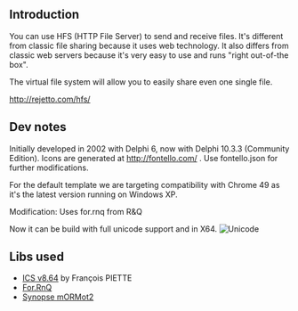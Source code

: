## Introduction
You can use HFS (HTTP File Server) to send and receive files.
It's different from classic file sharing because it uses web technology.
It also differs from classic web servers because it's very easy to use and runs "right out-of-the box".

The virtual file system will allow you to easily share even one single file.


http://rejetto.com/hfs/

## Dev notes
Initially developed in 2002 with Delphi 6, now with Delphi 10.3.3 (Community Edition).
Icons are generated at http://fontello.com/ . Use fontello.json for further modifications.

For the default template we are targeting compatibility with Chrome 49 as it's the latest version running on Windows XP.

Modification:
Uses for.rnq from R&Q

Now it can be build with full unicode support and in X64.
<img src="https://rnq.ru/forum/attachment/1977" alt="Unicode">

## Libs used
- [ICS v8.64](http://www.overbyte.be) by François PIETTE 
- [For.RnQ](https://github.com/drapid/rnq/tree/master/for.RnQ)
- [Synopse mORMot2](https://github.com/synopse/mORMot2)

